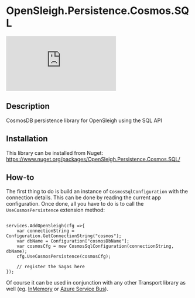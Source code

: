 # OpenSleigh.Persistence.Cosmos.SQL
![Nuget](https://img.shields.io/nuget/v/OpenSleigh.Persistence.Cosmos.SQL?style=plastic)

## Description
CosmosDB persistence library for OpenSleigh using the SQL API

## Installation
This library can be installed from Nuget: https://www.nuget.org/packages/OpenSleigh.Persistence.Cosmos.SQL/

## How-to
The first thing to do is build an instance of `CosmosSqlConfiguration` with the connection details. This can be done by reading the current app configuration. Once done, all you have to do is to call the `UseCosmosPersistence` extension method:
```

services.AddOpenSleigh(cfg =>{ 
    var connectionString = Configuration.GetConnectionString("cosmos");
    var dbName = Configuration["cosmosDbName"];
    var cosmosCfg = new CosmosSqlConfiguration(connectionString, dbName);
    cfg.UseCosmosPersistence(cosmosCfg);
    
    // register the Sagas here
});
```

Of course it can be used in conjunction with any other Transport library as well (eg. [InMemory](https://www.nuget.org/packages/OpenSleigh.Persistence.InMemory/) or [Azure Service Bus](https://www.nuget.org/packages/OpenSleigh.Transport.AzureServiceBus/)).
